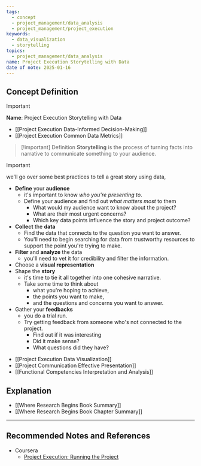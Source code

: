```yaml
---
tags:
  - concept
  - project_management/data_analysis
  - project_management/project_execution
keywords:
  - data_visualization
  - storytelling
topics:
  - project_management/data_analysis
name: Project Execution Storytelling with Data
date of note: 2025-01-16
---
```


## Concept Definition

>[!important]
>**Name**: Project Execution Storytelling with Data

- [[Project Execution Data-Informed Decision-Making]]
- [[Project Execution Common Data Metrics]]


>[!important] Definition
>**Storytelling** is the process of turning facts into narrative to communicate something to your audience.

>[!important]
>we'll go over some best practices to tell a great story using data,
>- **Define** your **audience**
>	- it's important to know *who you're presenting to*.
>	- Define your audience and find out *what matters most* to them
>		- What would my audience want to know about the project?
>		- What are their most urgent concerns?
>		- Which key data points influence the story and project outcome?
>- **Collect** the **data**
>	- Find the data that connects to the question you want to answer.
>	- You'll need to begin searching for data from trustworthy resources to support the point you're trying to make.
>- **Filter** and **analyze** the data
>	- you'll need to vet it for credibility and filter the information.
>- Choose a **visual representation**
>- Shape the **story**
>	- it's time to tie it all together into one cohesive narrative.
>	- Take some time to think about 
>		- what you're hoping to achieve, 
>		- the points you want to make, 
>		- and the questions and concerns you want to answer.
>- Gather your **feedbacks**
>	- you do a trial run.
>	- Try getting feedback from someone who's not connected to the project.
>		- Find out if it was interesting
>		- Did it make sense? 
>		- What questions did they have?

- [[Project Execution Data Visualization]]
- [[Project Communication Effective Presentation]]
- [[Functional Competencies Interpretation and Analysis]]



## Explanation



- [[Where Research Begins Book Summary]]
- [[Where Research Begins Book Chapter Summary]]




-----------
##  Recommended Notes and References



- Coursera
	- [Project Execution: Running the Project](https://www.coursera.org/learn/project-execution-google/home/welcome)